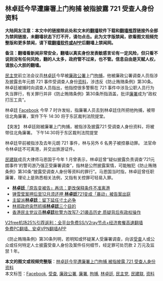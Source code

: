  <h2>林卓廷今早遭廉署上门拘捕 被指披露 721 受查人身份资料</h2> <p class="notice"><b>大陆网友注意：本文中的链接除此处和文末的<a href="https://github.com/bannedbook/fanqiang" >翻墙</a>软件下载和<a href="https://github.com/killgcd/justmysocks/blob/master/README.md">翻墙推荐</a>链接外全部为禁网链接，未翻墙状态下打不开，请勿点击。此为文字版禁闻，欲看图文视频完整版和更多禁闻，请下载<a href="https://github.com/bannedbook/fanqiang">翻墙软件或APP</a>后翻墙上禁闻网。</p><p>备注：翻墙看新闻非常安全，翻墙以真实身份发表敏感言论有一定风险，但只看不说则没有任何风险，翻的人太多，政府管不过来，也不管。信息自由是天赋人权，请放心大胆的翻墙。</b></p>  <div class="entry">  <p><a href="https://www.bannedbook.org/bnews/tag/%e6%b0%91%e4%b8%bb%e5%85%9a/" class="st_tag internal_tag" rel="tag" title="标签 民主党 下的日志">民主党</a>前立法会议员<a href="https://www.bannedbook.org/bnews/tag/%E6%9E%97%E5%8D%93%E5%BB%B7/" class="st_tag internal_tag" rel="tag" title="标签 林卓廷 下的日志">林卓廷</a>今早被<a href="https://www.bannedbook.org/bnews/tag/%e5%bb%89%e6%94%bf%e5%85%ac%e7%bd%b2/" class="st_tag internal_tag" rel="tag" title="标签 廉政公署 下的日志">廉政公署</a>上门<a href="https://www.bannedbook.org/bnews/tag/%E6%8B%98%E6%8D%95/" class="st_tag internal_tag" rel="tag" title="标签 拘捕 下的日志">拘捕</a>，他被廉政公署调查人员指涉及披露去年元朗 721 事件受调查人身份<a href="https://www.bannedbook.org/bnews/tag/%E8%B5%84%E6%96%99/" class="st_tag internal_tag" rel="tag" title="标签 资料 下的日志">资料</a>，涉违反《防止贿赂条例》第30条。林卓廷被捕时向调查人员指出，他指控很多警察在 721 事件中涉及公职人员行为失当罪行，有关罪行并非《防止贿赂条例》第30条所指涵盖，批评<a href="https://www.bannedbook.org/bnews/tag/%e5%bb%89%e7%bd%b2/" class="st_tag internal_tag" rel="tag" title="标签 廉署 下的日志">廉署</a>成为“政权打压工具”。</p> <p>林卓廷 <a href="https://www.bannedbook.org/bnews/tag/facebook/" class="st_tag internal_tag" rel="tag" title="标签 Facebook 下的日志">Facebook</a> 今早 7 时许发帖，指廉署人员去到林卓廷住所把他拘捕，被带往北角廉署，案件下午 14:30 将于东区裁判法院提堂。</p> <p>【突发】 林卓廷刚被廉署上门拘捕，被指涉及披露721 受调查人身份资料，将被带往北角廉署。 下午14:30将于东区裁判法院提堂</p>  <p>林卓廷早前被指涉及去年元朗 721 事件，林与另外 6 名男子被控暴动罪。 法官命令林卓廷不可离港，并交出旅游证件。</p> <p><a href="https://www.bannedbook.org/bnews/tag/%e6%b0%91%e5%bb%ba%e8%81%94/" class="st_tag internal_tag" rel="tag" title="标签 民建联 下的日志">民建联</a>成员大律师马恩国于今年 1 月曾表示，林卓廷曾“疑似披露负责调查‘721元朗事件’的警司游乃强正受廉署调查”，指林是公然披露案情，可能触犯《防止贿赂条例》第30条“披露受调查人身份等资料的罪行”。马恩国当时指，林卓廷曾任职廉署，理论上是熟悉相关法例，又指有关控罪可轻易入罪。</p> <ul class='op-related-articles' title='相关阅读'> <li><a href='https://www.bannedbook.org/bnews/headline/20201222/1452423.html' target='_blank'><b>林卓廷</b>「原告变被告」再讯：更改保释条件不准离港</a></li> <li><a href='https://www.bannedbook.org/bnews/headline/20201012/1412434.html' target='_blank'>锺雪莹案押后至12月须还押 <b>林卓廷</b>721变成「暴动」被告案出庭</a></li> <li><a href='https://www.bannedbook.org/bnews/headline/20200902/1389917.html' target='_blank'>主留派<b>林卓廷</b>：留下延任寸土必争</a></li> <li><a href='https://www.bannedbook.org/bnews/comments/20200829/1387580.html' target='_blank'>林郑政府突然抓捕<b>林卓廷</b>三个目的</a></li> <li><a href='https://www.bannedbook.org/bnews/cnnews/hknews/20200829/1387423.html' target='_blank'>香港民主党议员<b>林卓廷</b>批警方改写7-21袭击历史 质疑背后有政权操作</a></li> </ul> <p class="texttj"> <a href="https://www.bannedbook.org/forum23/topic22702.html" target="_blank">V2free机场25%引荐返利：全平台免费SS/V2ray节点+经济套餐高速翻墙</a><br/> <a href="https://github.com/bannedbook/fanqiang/wiki/%E7%A6%81%E9%97%BB%E7%BD%91%E5%AE%89%E5%8D%93%E7%BF%BB%E5%A2%99%E6%96%B0%E9%97%BBAPP" target="_blank">免费PC翻墙、安卓VPN翻墙APP</a></p><p>《防止贿赂条例》第30条列明，若明知或怀疑某人受廉署调查，向该<a href="https://www.bannedbook.org/bnews/tag/%E5%8F%97%E6%9F%A5/" class="st_tag internal_tag" rel="tag" title="标签 受查 下的日志">受查</a>人或公众或任何特定人士披露受查人身份及案件任何细节，经定罪可处罚款 2 万元及监禁 1 年。</p> <a name='sharetosocial'></a>       <div><b>本文的图文或视频完整版</b>：<a href='https://www.bannedbook.org/bnews/comments/20201228/1456355.html'>林卓廷今早遭廉署上门拘捕 被指披露 721 受查人身份资料</a></div>  </div><!--END ENTRY--> <div class="postfooter"> <div>本文标签：<a href="https://www.bannedbook.org/bnews/tag/facebook/" rel="tag">Facebook</a>, <a href="https://www.bannedbook.org/bnews/tag/%E5%8F%97%E6%9F%A5/" rel="tag">受查</a>, <a href="https://www.bannedbook.org/bnews/tag/%e5%bb%89%e6%94%bf%e5%85%ac%e7%bd%b2/" rel="tag">廉政公署</a>, <a href="https://www.bannedbook.org/bnews/tag/%e5%bb%89%e7%bd%b2/" rel="tag">廉署</a>, <a href="https://www.bannedbook.org/bnews/tag/%E6%8B%98%E6%8D%95/" rel="tag">拘捕</a>, <a href="https://www.bannedbook.org/bnews/tag/%E6%9E%97%E5%8D%93%E5%BB%B7/" rel="tag">林卓廷</a>, <a href="https://www.bannedbook.org/bnews/tag/%e6%b0%91%e4%b8%bb%e5%85%9a/" rel="tag">民主党</a>, <a href="https://www.bannedbook.org/bnews/tag/%e6%b0%91%e5%bb%ba%e8%81%94/" rel="tag">民建联</a>, <a href="https://www.bannedbook.org/bnews/tag/%E8%B5%84%E6%96%99/" rel="tag">资料</a></div>  </div><!--END POSTFOOTER--> 